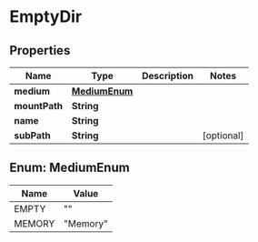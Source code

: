 

# EmptyDir


## Properties

| Name | Type | Description | Notes |
|------------ | ------------- | ------------- | -------------|
|**medium** | [**MediumEnum**](#MediumEnum) |  |  |
|**mountPath** | **String** |  |  |
|**name** | **String** |  |  |
|**subPath** | **String** |  |  [optional] |



## Enum: MediumEnum

| Name | Value |
|---- | -----|
| EMPTY | &quot;&quot; |
| MEMORY | &quot;Memory&quot; |



